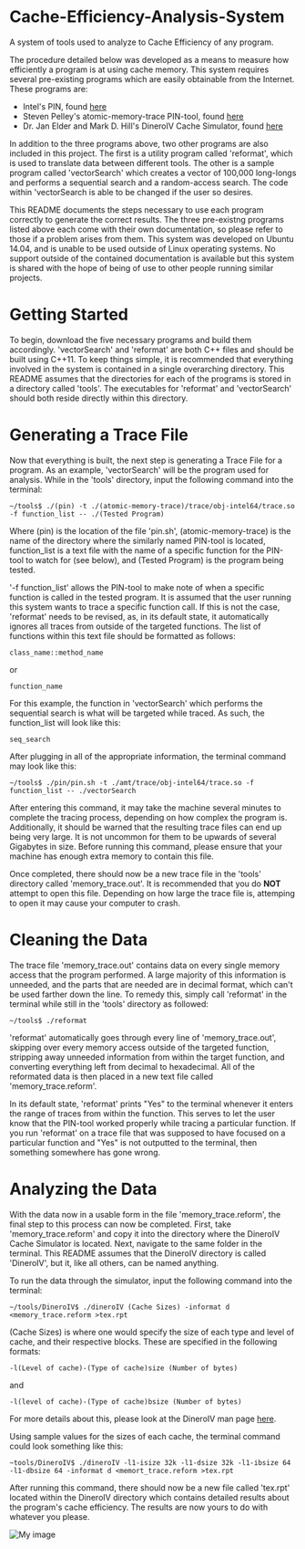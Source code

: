 # Cache-Efficiency-Analysis-System
A system of tools used to analyze to Cache Efficiency of any program.

The procedure detailed below was developed as a means to measure how efficiently a program is at using cache memory. This system requires several pre-existing programs which are easily obtainable from the Internet. These programs are:
- Intel's PIN, found [here](https://software.intel.com/en-us/articles/pintool-downloads)
- Steven Pelley's atomic-memory-trace PIN-tool, found [here](https://github.com/stevenpelley/atomic-memory-trace)
- Dr. Jan Elder and Mark D. Hill's DineroIV Cache Simulator, found [here](http://pages.cs.wisc.edu/~markhill/DineroIV/)

In addition to the three programs above, two other programs are also included in this project. The first is a utility program called 'reformat', which is used to translate data between different tools. The other is a sample program called 'vectorSearch' which creates a vector of 100,000 long-longs and performs a sequential search and a random-access search. The code within 'vectorSearch is able to be changed if the user so desires.

This README documents the steps necessary to use each program correctly to generate the correct results. The three pre-existng programs listed above each come with their own documentation, so please refer to those if a problem arises from them. This system was developed on Ubuntu 14.04, and is unable to be used outside of Linux operating systems. No support outside of the contained documentation is available but this system is shared with the hope of being of use to other people running similar projects.

# Getting Started
To begin, download the five necessary programs and build them accordingly. 'vectorSearch' and 'reformat' are both C++ files and should be built using C++11. To keep things simple, it is recommended that everything involved in the system is contained in a single overarching directory. This README assumes that the directories for each of the programs is stored in a directory called 'tools'. The executables for 'reformat' and 'vectorSearch' should both reside directly within this directory.

# Generating a Trace File
Now that everything is built, the next step is generating a Trace File for a program. As an example, 'vectorSearch' will be the program used for analysis. While in the 'tools' directory, input the following command into the terminal:
```
~/tools$ ./(pin) -t ./(atomic-memory-trace)/trace/obj-intel64/trace.so -f function_list -- ./(Tested Program)
```
Where (pin) is the location of the file 'pin.sh', (atomic-memory-trace) is the name of the directory where the similarly named PIN-tool is located, function_list is a text file with the name of a specific function for the PIN-tool to watch for (see below), and (Tested Program) is the program being tested.

'-f function_list' allows the PIN-tool to make note of when a specific function is called in the tested program. It is assumed that the user running this system wants to trace a specific function call. If this is not the case, 'reformat' needs to be revised, as, in its default state, it automatically ignores all traces from outside of the targeted functions. The list of functions within this text file should be formatted as follows:
```
class_name::method_name
```
or
```
function_name
```
For this example, the function in 'vectorSearch' which performs the sequential search is what will be targeted while traced. As such, the function_list will look like this:
```
seq_search
```
After plugging in all of the appropriate information, the terminal command may look like this:
```
~/tools$ ./pin/pin.sh -t ./amt/trace/obj-intel64/trace.so -f function_list -- ./vectorSearch
```
After entering this command, it may take the machine several minutes to complete the tracing process, depending on how complex the program is. Additionally, it should be warned that the resulting trace files can end up being very large. It is not uncommon for them to be upwards of several Gigabytes in size. Before running this command, please ensure that your machine has enough extra memory to contain this file.

Once completed, there should now be a new trace file in the 'tools' directory called 'memory_trace.out'. It is recommended that you do **NOT** attempt to open this file. Depending on how large the trace file is, attemping to open it may cause your computer to crash.

# Cleaning the Data
The trace file 'memory_trace.out' contains data on every single memory access that the program performed. A large majority of this information is unneeded, and the parts that are needed are in decimal format, which can't be used farther down the line. To remedy this, simply call 'reformat' in the terminal while still in the 'tools' directory as followed:
```
~/tools$ ./reformat
```
'reformat' automatically goes through every line of 'memory_trace.out', skipping over every memory access outside of the targeted function, stripping away unneeded information from within the target function, and converting everything left from decimal to hexadecimal. All of the reformated data is then placed in a new text file called 'memory_trace.reform'.

In its default state, 'reformat' prints "Yes" to the terminal whenever it enters the range of traces from within the function. This serves to let the user know that the PIN-tool worked properly while tracing a particular function. If you run 'reformat' on a trace file that was supposed to have focused on a particular function and "Yes" is not outputted to the terminal, then something somewhere has gone wrong.

# Analyzing the Data
With the data now in a usable form in the file 'memory_trace.reform', the final step to this process can now be completed. First, take 'memory_trace.reform' and copy it into the directory where the DineroIV Cache Simulator is located. Next, navigate to the same folder in the terminal. This README assumes that the DineroIV directory is called 'DineroIV', but it, like all others, can be named anything.

To run the data through the simulator, input the following command into the terminal:
```
~/tools/DineroIV$ ./dineroIV (Cache Sizes) -informat d <memory_trace.reform >tex.rpt
```
(Cache Sizes) is where one would specify the size of each type and level of cache, and their respective blocks. These are specified in the following formats:
```
-l(Level of cache)-(Type of cache)size (Number of bytes)
```
and
```
-l(level of cache)-(Type of cache)bsize (Number of bytes)
```
For more details about this, please look at the DineroIV man page [here](http://www.ece.mtu.edu/faculty/rmkieckh/cla/4173/DINERO/d4-man.pdf).

Using sample values for the sizes of each cache, the terminal command could look something like this:
```
~tools/DineroIV$ ./dineroIV -l1-isize 32k -l1-dsize 32k -l1-ibsize 64 -l1-dbsize 64 -informat d <memort_trace.reform >tex.rpt
```
After running this command, there should now be a new file called 'tex.rpt' located within the DineroIV directory which contains detailed results about the program's cache efficiency. The results are now yours to do with whatever you please.

![My image](http://i.imgur.com/qFJEKXgh.png)
